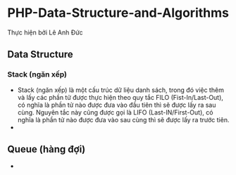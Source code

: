 # PHP-Data-Structure-and-Algorithms

Thực hiện bởi Lê Anh Đức

## Data Structure

### Stack (ngăn xếp)

- Stack (ngăn xếp) là một cấu trúc dữ liệu danh sách, trong đó việc thêm và lấy các phần tử được thực hiện theo quy tắc
  FILO (Fist-In/Last-Out), có nghĩa là phần tử nào được đưa vào đầu tiên thì sẽ được lấy ra sau cùng. Nguyên tắc này
  cũng được gọi là LIFO (Last-IN/First-Out), có nghĩa là phần tử nào được đưa vào sau cùng thì sẽ được lấy ra trước
  tiên.
- 
## Queue (hàng đợi)


- 